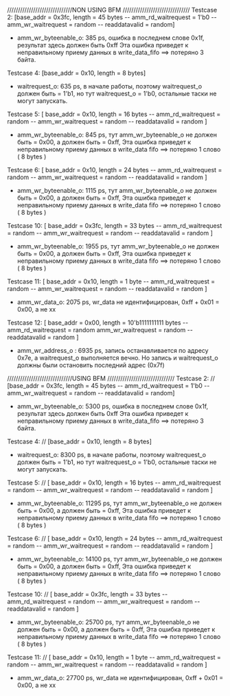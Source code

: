 //////////////////////////////NON USING BFM ///////////////////////////////
Testcase 2:
[base_addr =  0x3fc, length =  45 bytes -- amm_rd_waitrequest = 1'b0 -- amm_wr_waitrequest = random -- readdatavalid = random] 
- amm_wr_byteenable_o: 385 ps, ошибка в последнем слове 0x1f, результат здесь должен быть 0xff Эта ошибка приведет к неправильному приему данных в write_data_fifo ==> потеряно 3 байта.

Testcase 4:
[base_addr =  0x10, length = 8 bytes]
- waitrequest_o: 635 ps, в начале работы, поэтому waitrequest_o должен быть = 1'b1, но тут waitrequest_o = 1'b0, остальные таски не могут запускать.

Testcase 5:
[ base_addr =  0x10, length = 16 bytes -- amm_rd_waitrequest = random -- amm_wr_waitrequest = random -- readdatavalid = random ]
- amm_wr_byteenable_o: 845 ps, тут amm_wr_byteenable_o не должен быть = 0x00, а должен быть = 0xff, Эта ошибка приведет к неправильному приему данных в write_data fifo ==> потеряно 1 слово ( 8 bytes )

Testcase 6:
[ base_addr =  0x10, length = 24 bytes -- amm_rd_waitrequest = random -- amm_wr_waitrequest = random -- readdatavalid = random ]
- amm_wr_byteenable_o: 1115 ps, тут amm_wr_byteenable_o не должен быть = 0x00, а должен быть = 0xff, Эта ошибка приведет к неправильному приему данных в write_data fifo ==> потеряно 1 слово ( 8 bytes )

Testcase 10:
[ base_addr =  0x3fc, length = 33 bytes -- amm_rd_waitrequest = random -- amm_wr_waitrequest = random -- readdatavalid = random  ]
- amm_wr_byteenable_o: 1955 ps, тут amm_wr_byteenable_o не должен быть = 0x00, а должен быть = 0xff, Эта ошибка приведет к неправильному приему данных в write_data fifo ==> потеряно 1 слово ( 8 bytes )

Testcase 11:
[ base_addr =  0x10, length = 1 byte -- amm_rd_waitrequest = random -- amm_wr_waitrequest = random -- readdatavalid = random ]
- amm_wr_data_o: 2075 ps, wr_data не идентифицирован, 0xff + 0x01 = 0x00, а не xx

Testcase 12:
[ base_addr =  0x00, length = 10'b1111111111 bytes -- amm_rd_waitrequest = random amm_wr_waitrequest = random -- readdatavalid = random ]
- amm_wr_address_o : 6935 ps, запись останавливается по адресу 0x7e, а waitrequest_o выполняется вечно. Но запись и waitrequest_o должны были остановить последний адрес (0x7f)


//////////////////////////////USING BFM ///////////////////////////////
Testcase 2: //
[base_addr =  0x3fc, length =  45 bytes -- amm_rd_waitrequest = 1'b0 -- amm_wr_waitrequest = random -- readdatavalid = random] 
- amm_wr_byteenable_o: 5300 ps, ошибка в последнем слове 0x1f, результат здесь должен быть 0xff Эта ошибка приведет к неправильному приему данных в write_data_fifo ==> потеряно 3 байта.

Testcase 4: //
[base_addr =  0x10, length = 8 bytes]
- waitrequest_o: 8300 ps, в начале работы, поэтому waitrequest_o должен быть = 1'b1, но тут waitrequest_o = 1'b0, остальные таски не могут запускать.

Testcase 5: //
[ base_addr =  0x10, length = 16 bytes -- amm_rd_waitrequest = random -- amm_wr_waitrequest = random -- readdatavalid = random ]
- amm_wr_byteenable_o: 11295 ps, тут amm_wr_byteenable_o не должен быть = 0x00, а должен быть = 0xff, Эта ошибка приведет к неправильному приему данных в write_data fifo ==> потеряно 1 слово ( 8 bytes )

Testcase 6: //
[ base_addr =  0x10, length = 24 bytes -- amm_rd_waitrequest = random -- amm_wr_waitrequest = random -- readdatavalid = random ]
- amm_wr_byteenable_o: 14100 ps, тут amm_wr_byteenable_o не должен быть = 0x00, а должен быть = 0xff, Эта ошибка приведет к неправильному приему данных в write_data fifo ==> потеряно 1 слово ( 8 bytes )

Testcase 10: // 
[ base_addr =  0x3fc, length = 33 bytes -- amm_rd_waitrequest = random -- amm_wr_waitrequest = random -- readdatavalid = random  ]
- amm_wr_byteenable_o: 25700 ps, тут amm_wr_byteenable_o не должен быть = 0x00, а должен быть = 0xff, Эта ошибка приведет к неправильному приему данных в write_data fifo ==> потеряно 1 слово ( 8 bytes )

Testcase 11: //
[ base_addr =  0x10, length = 1 byte -- amm_rd_waitrequest = random -- amm_wr_waitrequest = random -- readdatavalid = random ]
- amm_wr_data_o: 27700 ps, wr_data не идентифицирован, 0xff + 0x01 = 0x00, а не xx



